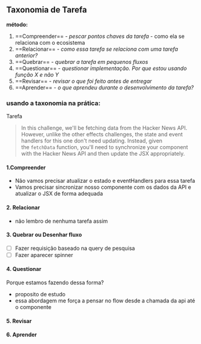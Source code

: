 ## Taxonomia de Tarefa
**método:**
1. ==Compreender== - *pescar pontos chaves da tarefa* - como ela se relaciona com o ecosistema
2. ==Relacionar== - *como essa tarefa se relaciona com uma tarefa anterior?* 
3. ==Quebrar== - *quebrar a tarefa em pequenos fluxos*
4. ==Questionar== - *questionar implementação. Por que estou usando função X e não Y*  
5. ==Revisar== - *revisar o que foi feito antes de entregar* 
6. ==Aprender== - *o que aprendeu durante o desenvolvimento da tarefa?*

### usando a taxonomia na prática:

 Tarefa
> In this challenge, we'll be fetching data from the Hacker News API. However, unlike the other effects challenges, the state and event handlers for this one don't need updating. Instead, given the `fetchData` function, you'll need to synchronize your component with the Hacker News API and then update the JSX appropriately.


#### 1.Compreender
* Não vamos precisar atualizar o estado e eventHandlers para essa tarefa
* Vamos precisar sincronizar nosso componente com os dados da API e atualizar o JSX de forma adequada

#### 2. Relacionar
* não lembro de nenhuma tarefa assim

#### 3. Quebrar ou Desenhar fluxo
- [ ] Fazer requisição baseado na query de pesquisa
- [ ] Fazer aparecer spinner
#### 4. Questionar 
Porque estamos fazendo dessa forma?
* proposito de estudo
* essa abordagem me força a pensar no flow desde a chamada da api até o componente
#### 5. Revisar
#### 6. Aprender
